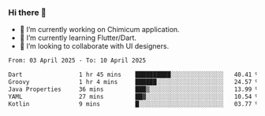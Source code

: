 ### Hi there 👋

<!--
**devcat37/devcat37** is a ✨ _special_ ✨ repository because its `README.md` (this file) appears on your GitHub profile.-->


- 🔭 I’m currently working on Chimicum application.
- 🌱 I’m currently learning Flutter/Dart.
- 👯 I’m looking to collaborate with UI designers.
<!-- - 🤔 I’m looking for help with ... -->

<!--START_SECTION:waka-->

```txt
From: 03 April 2025 - To: 10 April 2025

Dart                1 hr 45 mins    ██████████░░░░░░░░░░░░░░░   40.41 %
Groovy              1 hr 4 mins     ██████░░░░░░░░░░░░░░░░░░░   24.57 %
Java Properties     36 mins         ███▒░░░░░░░░░░░░░░░░░░░░░   13.99 %
YAML                27 mins         ██▓░░░░░░░░░░░░░░░░░░░░░░   10.54 %
Kotlin              9 mins          █░░░░░░░░░░░░░░░░░░░░░░░░   03.77 %
```

<!--END_SECTION:waka-->
